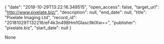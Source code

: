 {
  "date": "2018-10-29T13:22:16.349515", 
  "open_access": false, 
  "target_url": "http://www.pixelate.biz/", 
  "description": null, 
  "end_date": null, 
  "title": "Pixelate Imaging Ltd", 
  "record_id": "20181029T132216/eF4k3n49BHm1GIasc9kIXw==", 
  "publisher": "pixelate.biz", 
  "start_date": null
}

None